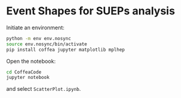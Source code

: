 # Event Shapes for SUEPs analysis

Initiate an environment: 
```bash
python -m env env.nosync
source env.nosync/bin/activate
pip install coffea jupyter matplotlib mplhep
```

Open the notebook:
```bash
cd CoffeaCode
jupyter notebook
```
and select `ScatterPlot.ipynb`.
